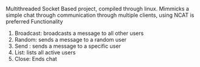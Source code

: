 Multithreaded Socket Based project, compiled through linux. 
Mimmicks a simple chat through communication through multiple clients, using NCAT is preferred
Functionality
  1. Broadcast: broadcasts a message to all other users
  2. Random: sends a message to a random user
  3. Send <user>: sends a message to a specific user
  4. List: lists all active users
  5. Close: Ends chat
